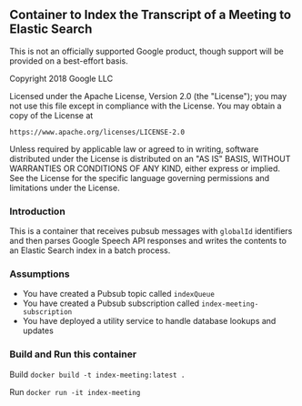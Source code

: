 ## Container to Index the Transcript of a Meeting to Elastic Search

This is not an officially supported Google product, though support will be provided on a best-effort basis.

Copyright 2018 Google LLC

Licensed under the Apache License, Version 2.0 (the "License");
you may not use this file except in compliance with the License.
You may obtain a copy of the License at

    https://www.apache.org/licenses/LICENSE-2.0

Unless required by applicable law or agreed to in writing, software
distributed under the License is distributed on an "AS IS" BASIS,
WITHOUT WARRANTIES OR CONDITIONS OF ANY KIND, either express or implied.
See the License for the specific language governing permissions and
limitations under the License.


### Introduction

This is a container that receives pubsub messages with `globalId` identifiers and then
parses Google Speech API responses and writes the contents to an Elastic Search index
in a batch process.

### Assumptions

* You have created a Pubsub topic called `indexQueue`
* You have created a Pubsub subscription called `index-meeting-subscription`
* You have deployed a utility service to handle database lookups and updates

### Build and Run this container

Build
`docker build -t index-meeting:latest .`

Run
`docker run -it index-meeting`